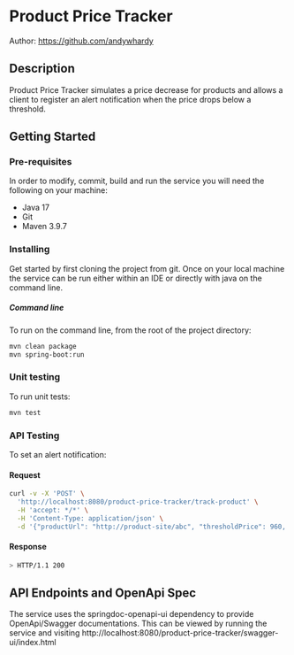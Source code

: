 # Product Price Tracker

Author: https://github.com/andywhardy

## Description

Product Price Tracker simulates a price decrease for products and allows a client to register an alert notification 
when the price drops below a threshold. 

## Getting Started

### Pre-requisites

In order to modify, commit, build and run the service you will need the following on your machine:

* Java 17
* Git
* Maven 3.9.7

### Installing

Get started by first cloning the project from git. Once on your local machine the service can be run either within an IDE or directly with java on the command line.

##### Command line

To run on the command line, from the root of the project directory:

```bash  
mvn clean package  
mvn spring-boot:run 
```

### Unit testing

To run unit tests:

```bash  
mvn test   
```

### API Testing

To set an alert notification:

#### Request

```bash
curl -v -X 'POST' \
  'http://localhost:8080/product-price-tracker/track-product' \
  -H 'accept: */*' \
  -H 'Content-Type: application/json' \
  -d '{"productUrl": "http://product-site/abc", "thresholdPrice": 960, "notificationFrequency": "0 */5 * ? * *"}'
```
#### Response

```bash
> HTTP/1.1 200
```


## API Endpoints and OpenApi Spec

The service uses the springdoc-openapi-ui dependency to provide OpenApi/Swagger documentations. This can be viewed by running the service and visiting http://localhost:8080/product-price-tracker/swagger-ui/index.html